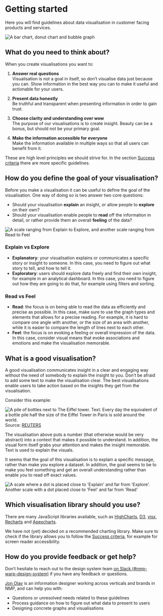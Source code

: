 # Getting started

Here you will find guidelines about data visualisation in customer facing products and services.

![A bar chart, donut chart and bubble graph](/foundations/dataviz-graphs.svg)

## What do you need to think about?

When you create visualisations you want to:

1. **Answer real questions**<br>
    Visualisation is not a goal in itself, so don’t visualise data just because you can. Show information in the best way you can to make it useful and actionable for your users.
    
2. **Present data honestly**<br>
    Be truthful and transparent when presenting information in order to gain trust.
    
3. **Choose clarity and understanding over wow**<br>
    The purpose of our visualisations is to create insight. Beauty can be a bonus, but should not be your primary goal.
    
4. **Make the information accessible for everyone**<br>
    Make the information available in multiple ways so that all users can benefit from it.

These are high level principles we should strive for. In the section [Success criteria](/foundations/data-visualization/success-criteria/) there are more specific guidelines.


## How do you define the goal of your visualisation?

Before you make a visualisation it can be useful to define the goal of the visualisation. One way of doing so is two answer two core questions:
- Should your visualisation **explain** an insight, or allow people to **explore** on their own?
- Should your visualisation enable people to **read** off the information in detail, or rather provide them an overall **feeling** of the data?

![A scale ranging from Explain to Explore, and another scale ranging from Read to Feel](/foundations/dataviz-explain-explore-read-feel.svg)

### Explain vs Explore

- **Explanatory**: your visualisation explains or communicates a specific story or insight to someone. In this case, you need to figure out what story to tell, and how to tell it.
- **Exploratory**: users should explore data freely and find their own insight, for example in an analytical dashboard. In this case, you need to figure out how they are going to do that, for example using filters and sorting.

### Read vs Feel
- **Read**: the focus is on being able to read the data as efficiently and precise as possible. In this case, make sure to use the graph types and elements that allows for a precise reading. For example, it is hard to compare one angle with another, or the size of an area with another, while it is easier to compare the length of lines next to each other.
- **Feel**: the focus is on evoking a feeling or overall impression of the data. In this case, consider visual means that evoke associations and emotions and make the visualisation memorable.


## What is a good visualisation?

A good visualisation communicates insight in a clear and engaging way without the need of somebody to explain the insight to you. Don’t be afraid to add some text to make the visualisation clear. The best visualisations enable users to take action based on the insights they get from the visualisation.

Consider this example:

![A pile of bottles next to The Eiffel tower. Text: Every day the equivalent of a bottle pile half the size of the Eiffel Tower in Paris is sold around the world. ](/foundations/dataviz-eiffel.jpg)
Source: [REUTERS](https://www.reuters.com/graphics/ENVIRONMENT-PLASTIC/0100B275155/index.html)

The visualisation above puts a number (that otherwise would be very abstract) into a context that makes it possible to understand. In addition, the visual form itself grabs your attention and makes the insight memorable. Text is used to explain the visuals.

It seems that the goal of this visualisation is to explain a specific message, rather than make you explore a dataset. In addition, the goal seems to be to make you feel something and get an overall understanding rather than enable you to read off exact values.

![A scale where a dot is placed close to 'Explain' and far from 'Explore'. Another scale with a dot placed close to 'Feel' and far from 'Read' ](/foundations/dataviz-explain-feel.svg)


## Which visualisation library should you use?
There are many JavaScript libraries available, such as [HighCharts](https://www.highcharts.com), [D3](https://d3js.org/), [visx](https://airbnb.io/visx/), [Recharts](https://recharts.org/) and [Apexcharts](https://apexcharts.com/). 

We have not (yet) decided on a recommended charting library. Make sure to check if the library allows you to follow the [Success criteria](/foundations/data-visualization/success-criteria/), for example for screen reader accessibility.


## How do you provide feedback or get help?

Don’t hesitate to reach out to the design system team [on Slack (#nmp-warp-design-system)](https://sch-chat.slack.com/archives/C04P0GYTHPV) if you have any feedback or questions.

[Jon Olav](https://sch-chat.slack.com/team/U03KEH3V4) is an information designer working across verticals and brands in NMP, and can help you with:

- Questions or unresolved needs related to these guidelines
- Process guidance on how to figure out what data to present to users
- Designing concrete graphs and visualisations